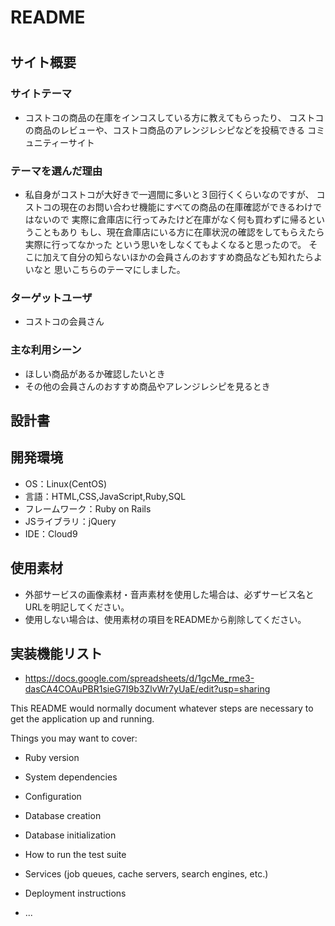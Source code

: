 # README
# <CostcoLab>

## サイト概要
### サイトテーマ
- コストコの商品の在庫をインコスしている方に教えてもらったり、
コストコの商品のレビューや、コストコ商品のアレンジレシピなどを投稿できる
コミュニティーサイト


### テーマを選んだ理由
- 私自身がコストコが大好きで一週間に多いと３回行くくらいなのですが、
コストコの現在のお問い合わせ機能にすべての商品の在庫確認ができるわけではないので
実際に倉庫店に行ってみたけど在庫がなく何も買わずに帰るということもあり
もし、現在倉庫店にいる方に在庫状況の確認をしてもらえたら実際に行ってなかった
という思いをしなくてもよくなると思ったので。
そこに加えて自分の知らないほかの会員さんのおすすめ商品なども知れたらよいなと
思いこちらのテーマにしました。

### ターゲットユーザ
- コストコの会員さん

### 主な利用シーン
- ほしい商品があるか確認したいとき
- その他の会員さんのおすすめ商品やアレンジレシピを見るとき

## 設計書


## 開発環境
- OS：Linux(CentOS)
- 言語：HTML,CSS,JavaScript,Ruby,SQL
- フレームワーク：Ruby on Rails
- JSライブラリ：jQuery
- IDE：Cloud9

## 使用素材
- 外部サービスの画像素材・音声素材を使用した場合は、必ずサービス名とURLを明記してください。
- 使用しない場合は、使用素材の項目をREADMEから削除してください。



## 実装機能リスト
- https://docs.google.com/spreadsheets/d/1gcMe_rme3-dasCA4COAuPBR1sieG7I9b3ZlvWr7yUaE/edit?usp=sharing











This README would normally document whatever steps are necessary to get the
application up and running.

Things you may want to cover:

* Ruby version

* System dependencies

* Configuration

* Database creation

* Database initialization

* How to run the test suite

* Services (job queues, cache servers, search engines, etc.)

* Deployment instructions

* ...
